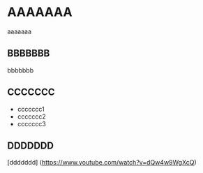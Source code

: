 # AAAAAAA
aaaaaaa

## BBBBBBB
bbbbbbb

## CCCCCCC
- ccccccc1
- ccccccc2
- ccccccc3

## DDDDDDD

[ddddddd] (https://www.youtube.com/watch?v=dQw4w9WgXcQ)
